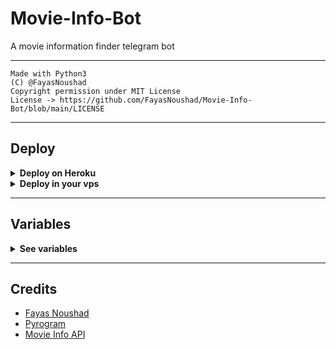 # Movie-Info-Bot

A movie information finder telegram bot

---

```
Made with Python3
(C) @FayasNoushad
Copyright permission under MIT License
License -> https://github.com/FayasNoushad/Movie-Info-Bot/blob/main/LICENSE
```

---

## Deploy 

<details>
  <summary><b>Deploy on Heroku</b></summary>
<br/>

<p align="left">
  <a href="https://heroku.com/deploy?template=https://github.com/FayasNoushad/Movie-Info-Bot/tree/main">
     <img height="30px" src="https://img.shields.io/badge/Deploy%20To%20Heroku-blueviolet?style=for-the-badge&logo=heroku">
  </a>
</p>

</details>

<details>
  <summary><b>Deploy in your vps</b></summary>
<br/>

```sh
git clone https://github.com/FayasNoushad/Movie-Info-Bot/tree/main
cd Movie-Info-Bot
pip3 install -r requirements.txt
# <Create Variables appropriately>
python3 main.py
```

</details>

---

## Variables

<details>
  <summary><b>See variables</b></summary>
<br/>

- `API_HASH` Your API Hash from my.telegram.org
- `API_ID` Your API ID from my.telegram.org
- `BOT_TOKEN` Your bot token from @BotFather

</details>

---

## Credits

- [Fayas Noushad](https://github.com/FayasNoushad)
- [Pyrogram](https://github.com/pyrogram/pyrogram)
- [Movie Info API](https://api.sumanjay.cf/watch/)
